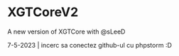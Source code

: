 # XGTCoreV2
A new version of XGTCore with @sLeeD


7-5-2023 | incerc sa conectez github-ul cu phpstorm :D
